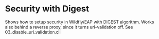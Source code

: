 Security with Digest
==============

Shows how to setup security in Wildfly/EAP with DIGEST algorithm.
Works also behind a reverse proxy, since it turns uri-validation off.
See 03_disable_uri_validation.cli

